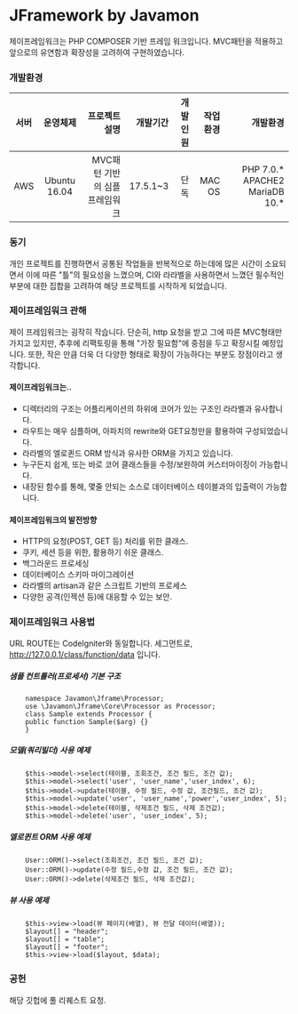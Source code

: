 
# JFramework by Javamon

제이프레임워크는 PHP COMPOSER 기반 프레임 워크입니다.
MVC패턴을 적용하고 앞으로의 유연함과 확장성을 고려하여 구현하였습니다.

### 개발환경
|서버| 운영체제|프로젝트 설명|개발기간|개발인원|작업환경|개발환경|
| ------------- |:-------------:| -----:|-----:|-----:|-----:|-----:|
|AWS|Ubuntu 16.04|MVC패턴 기반의 심플 프레임워크|17.5.1~3|단독|MAC OS|PHP 7.0.*  APACHE2  MariaDB 10.*|

### 동기
개인 프로젝트를 진행하면서 공통된 작업들을 반복적으로 하는데에 많은 시간이 소요되면서 이에 따른 "틀"의 필요성을 느꼈으며, CI와 라라벨을 사용하면서 느꼈던 필수적인 부분에 대한 집합을 고려하여 해당 프로젝트를 시작하게 되었습니다.

### 제이프레임워크 관해
제이 프레임워크는 굉작히 작습니다. 단순히, http 요청을 받고 그에 따른 MVC형태만 가지고 있지만, 추후에 리팩토링을 통해 "가장 필요함"에 중점을 두고 확장시킬 예정입니다.
또한, 작은 만큼 더욱 더 다양한 형태로 확장이 가능하다는 부분도 장점이라고 생각합니다.

#### 제이프레임워크는..
- 디렉터리의 구조는 어플리케이션의 하위에 코어가 있는 구조인 라라벨과 유사합니다.
- 라우트는 매우 심플하며, 아파치의 rewrite와 GET요청만을 활용하여 구성되었습니다.
- 라라벨의 엘로퀸드 ORM 방식과 유사한 ORM을 가지고 있습니다.
- 누구든지 쉽게, 또는 바로 코어 클래스들을 수정/보완하여 커스터마이징이 가능합니다.
- 내장된 함수를 통해, 몇줄 안되는 소스로 데이터베이스 테이블과의 입출력이 가능합니다.

#### 제이프레임워크의 발전방향
- HTTP의 요청(POST, GET 등) 처리를 위한 클래스.
- 쿠키, 세션 등을 위한, 활용하기 쉬운 클래스.
- 백그라운드 프로세싱
- 데이터베이스 스키마 마이그레이션
- 라라벨의 artisan과 같은 스크립트 기반의 프로세스
- 다양한 공격(인젝션 등)에 대응할 수 있는 보안.

### 제이프레임워크 사용법
URL ROUTE는 CodeIgniter와 동일합니다. 세그먼트로, http://127.0.0.1/class/function/data 입니다.
##### 샘플 컨트롤러(프로세서) 기본 구조
```
    namespace Javamon\Jframe\Processor;
    use \Javamon\Jframe\Core\Processor as Processor;
    class Sample extends Processor {
    public function Sample($arg) {}
    }
```

##### 모델(쿼리빌더) 사용 예제
```
    $this->model->select(테이블, 조회조건, 조건 필드, 조건 값);
    $this->model->select('user', 'user_name','user_index', 6);
    $this->model->update(테이블, 수정 필드, 수정 값, 조건필드, 조건 값);
    $this->model->update('user', 'user_name','power','user_index', 5);
    $this->model->delete(테이블, 삭제조건 필드, 삭제 조건값);
    $this->model->delete('user', 'user_index', 5);
```

##### 엘로퀸트 ORM 사용 예제
```
    User::ORM()->select(조회조건, 조건 필드, 조건 값);
    User::ORM()->update(수정 필드,수정 값, 조건 필드, 조건 값);
    User::ORM()->delete(삭제조건 필드, 삭제 조건값);
```

##### 뷰 사용 예제
```
    $this->view->load(뷰 페이지(배열), 뷰 전달 데이터(배열));
    $layout[] = "header";
    $layout[] = "table";
    $layout[] = "footer";
    $this->view->load($layout, $data);
```

### 공헌
해당 깃헙에 풀 리퀘스트 요청.
